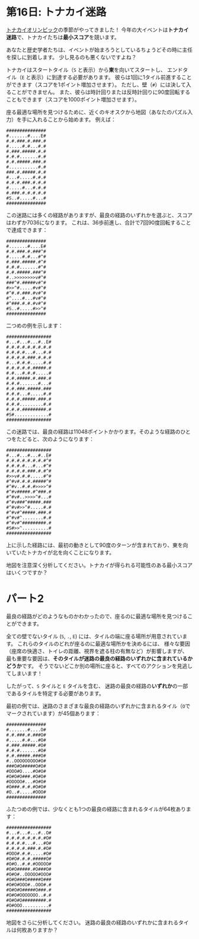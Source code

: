 # 第16日: トナカイ迷路

[トナカイオリンピック](../2015/day14.md)の季節がやってきました！
今年の大イベントは**トナカイ迷路**で、トナカイたちは**最小スコア**を競います。

あなたと歴史学者たちは、イベントが始まろうとしているちょうどその時に主任を探しに到着します。
少し見るのも悪くないですよね？

トナカイはスタートタイル（`S` と表示）から**東**を向いてスタートし、
エンドタイル（`E` と表示）に到達する必要があります。
彼らは1回に1タイル前進することができます（スコアを1ポイント増加させます）。
ただし、壁（`#`）には決して入ることができません。
また、彼らは時計回りまたは反時計回りに90度回転することもできます（スコアを1000ポイント増加させます）。

座る最適な場所を見つけるために、近くのキオスクから地図（あなたのパズル入力）を手に入れることから始めます。
例えば：

```
###############
#.......#....E#
#.#.###.#.###.#
#.....#.#...#.#
#.###.#####.#.#
#.#.#.......#.#
#.#.#####.###.#
#...........#.#
###.#.#####.#.#
#...#.....#.#.#
#.#.#.###.#.#.#
#.....#...#.#.#
#.###.#.#.#.#.#
#S..#.....#...#
###############
```

この迷路には多くの経路がありますが、最良の経路のいずれかを選ぶと、スコアはわずか7036になります。
これは、36歩前進し、合計で7回90度回転することで達成できます：

```
###############
#.......#....E#
#.#.###.#.###^#
#.....#.#...#^#
#.###.#####.#^#
#.#.#.......#^#
#.#.#####.###^#
#..>>>>>>>>v#^#
###^#.#####v#^#
#>>^#.....#v#^#
#^#.#.###.#v#^#
#^....#...#v#^#
#^###.#.#.#v#^#
#S..#.....#>>^#
###############
```

二つめの例を示します：

```
#################
#...#...#...#..E#
#.#.#.#.#.#.#.#.#
#.#.#.#...#...#.#
#.#.#.#.###.#.#.#
#...#.#.#.....#.#
#.#.#.#.#.#####.#
#.#...#.#.#.....#
#.#.#####.#.###.#
#.#.#.......#...#
#.#.###.#####.###
#.#.#...#.....#.#
#.#.#.#####.###.#
#.#.#.........#.#
#.#.#.#########.#
#S#.............#
#################
```

この迷路では、最良の経路は11048ポイントかかります。そのような経路のひとつをたどると、次のようになります：

```
#################
#...#...#...#..E#
#.#.#.#.#.#.#.#^#
#.#.#.#...#...#^#
#.#.#.#.###.#.#^#
#>>v#.#.#.....#^#
#^#v#.#.#.#####^#
#^#v..#.#.#>>>>^#
#^#v#####.#^###.#
#^#v#..>>>>^#...#
#^#v###^#####.###
#^#v#>>^#.....#.#
#^#v#^#####.###.#
#^#v#^........#.#
#^#v#^#########.#
#S#>>^..........#
#################
```

上に示した経路には、最初の動きとして90度のターンが含まれており、東を向いていたトナカイが北を向くことになります。

地図を注意深く分析してください。トナカイが得られる可能性のある最小スコアはいくつですか？

# パート2

最良の経路がどのようなものかわかったので、座るのに最適な場所を見つけることができます。

全ての壁でないタイル (`S`, `.`, `E`) には、タイルの端に座る場所が用意されています。
これらのタイルのどれが座るのに最適な場所かを決めるには、
様々な要因（座席の快適さ、トイレの距離、視界を遮る柱の有無など）が影響しますが、
最も重要な要因は、**そのタイルが迷路の最良の経路のいずれかに含まれているかどうか**です。
そうでないどこか別の場所に座ると、すべてのアクションを見逃してしまいます！

したがって、`S` タイルと `E` タイルを含む、
迷路の最良の経路の**いずれか**の一部であるタイルを特定する必要があります。

最初の例では、迷路のさまざまな最良の経路のいずれかに含まれるタイル（`O`でマークされています）が45個あります：

```
###############
#.......#....O#
#.#.###.#.###O#
#.....#.#...#O#
#.###.#####.#O#
#.#.#.......#O#
#.#.#####.###O#
#..OOOOOOOOO#O#
###O#O#####O#O#
#OOO#O....#O#O#
#O#O#O###.#O#O#
#OOOOO#...#O#O#
#O###.#.#.#O#O#
#O..#.....#OOO#
###############
```

ふたつめの例では、少なくとも1つの最良の経路に含まれるタイルが64枚あります：

```
#################
#...#...#...#..O#
#.#.#.#.#.#.#.#O#
#.#.#.#...#...#O#
#.#.#.#.###.#.#O#
#OOO#.#.#.....#O#
#O#O#.#.#.#####O#
#O#O..#.#.#OOOOO#
#O#O#####.#O###O#
#O#O#..OOOOO#OOO#
#O#O###O#####O###
#O#O#OOO#..OOO#.#
#O#O#O#####O###.#
#O#O#OOOOOOO..#.#
#O#O#O#########.#
#O#OOO..........#
#################
```

地図をさらに分析してください。
迷路の最良の経路のいずれかに含まれるタイルは何枚ありますか？
